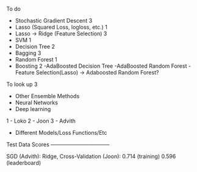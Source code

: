 To do
- Stochastic Gradient Descent 3
- Lasso (Squared Loss, logloss, etc.) 1
- Lasso -> Ridge (Feature Selection) 3
- SVM 1
- Decision Tree 2
- Bagging 3
- Random Forest 1
- Boosting 2
    -AdaBoosted Decision Tree
    -AdaBoosted Random Forest
    -Feature Selection(Lasso) -> Adaboosted Random Forest?

To look up 3
- Other Ensemble Methods
- Neural Networks
- Deep learning

1 - Loko
2 - Joon
3 - Advith

* Different Models/Loss Functions/Etc

Test Data Scores
———————————

SGD (Advith):
Ridge, Cross-Validation (Joon): 0.714 (training) 0.596 (leaderboard)